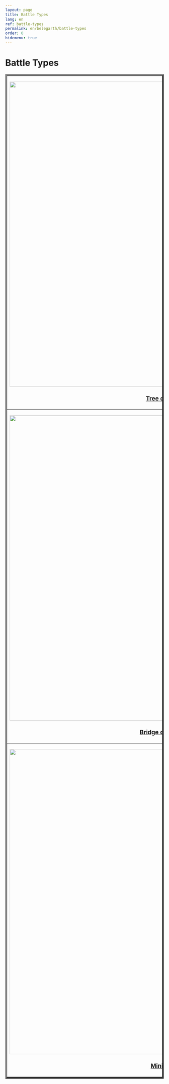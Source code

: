 ```yaml
---
layout: page
title: Battle Types
lang: en
ref: battle-types
permalink: en/belegarth/battle-types
order: 0
hidemenu: true
---
```


# Battle Types
<center>

<table border="5" width="970" align="center">
<tbody>
<tr>
<td scope="rowgroup">
<p class="table-cell-margin">
	<img class="cell-img" src="/images/tree-of-life.JPG" width="970"/>
</p>
<h3 style="text-align: center;"><a href="tree-of-life">Tree of Life</a></h3>
</td>
<td scope="row">
<p class="table-cell-margin">
	<img class="cell-img" src="/images/king1.JPG"  width="970"/></p>
<h3 style="text-align: center;"><a href="team-battle">Team Battle (King)</a></h3>
</td>
</tr>
<tr>
<td scope="rowgroup">
<p class="table-cell-margin">
	<img class="cell-img" src="/images/bridge-of-doom.jpg" width="970"/>
</p>
<h3 style="text-align: center;"><a href="bridge-of-doom">Bridge of Doom</a></h3>
</td>
<td scope="row">
<p class="table-cell-margin">
	<img class="cell-img" src="/images/duel.jpg"  width="970"/></p>
<h3 style="text-align: center;"><a href="duels">Duels</a></h3>
</td>
</tr>
<tr>
<td scope="rowgroup">
<p class="table-cell-margin">
	<img class="cell-img" src="/images/minions.jpg" width="970"/>
</p>
<h3 style="text-align: center;"><a href="minions">Minions</a></h3>
</td>
<td scope="row">
<p class="table-cell-margin">
	<img class="cell-img" src="/images/vampires.jpg"  width="970"/></p>
<h3 style="text-align: center;"><a href="vampires">Vampires</a></h3>
</td>
</tr>
</tbody>
</table>

</center>
